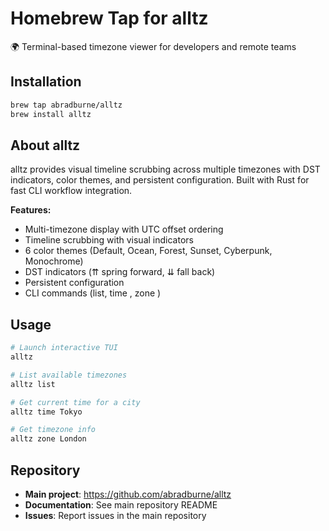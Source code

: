 # Homebrew Tap for alltz

🌍 Terminal-based timezone viewer for developers and remote teams

## Installation

```bash
brew tap abradburne/alltz
brew install alltz
```

## About alltz

alltz provides visual timeline scrubbing across multiple timezones with DST indicators, color themes, and persistent configuration. Built with Rust for fast CLI workflow integration.

**Features:**
- Multi-timezone display with UTC offset ordering
- Timeline scrubbing with visual indicators  
- 6 color themes (Default, Ocean, Forest, Sunset, Cyberpunk, Monochrome)
- DST indicators (⇈ spring forward, ⇊ fall back)
- Persistent configuration
- CLI commands (list, time <city>, zone <city>)

## Usage

```bash
# Launch interactive TUI
alltz

# List available timezones
alltz list

# Get current time for a city
alltz time Tokyo

# Get timezone info
alltz zone London
```

## Repository

- **Main project**: https://github.com/abradburne/alltz
- **Documentation**: See main repository README
- **Issues**: Report issues in the main repository